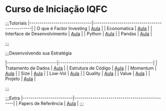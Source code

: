 Curso de Iniciação IQFC
======

;;;Tutoriais
|-------------------------------|-----------------------------------------------|
| O que é Factor Investing      |    <a href="/TraineeIQFC/site/factor.html">Aula</a>       |
| Economatica                   |    <a href="/TraineeIQFC/site/economatica.html">Aula</a>  |
| Interface de Desenvolvimento  |    <a href="/TraineeIQFC/site/interface.html">Aula</a>    |
| Python                        |    <a href="/TraineeIQFC/site/python.html">Aula</a>       |
| Pandas                        |    <a href="/TraineeIQFC/site/pandas.html">Aula</a>       |

;;;

;;;Desenvolvendo sua Estratégia

|-------------------------|-----------------------------------------------|
| Tratamento de Dados     |    <a href="/TraineeIQFC/site/dados.html">Aula</a>        |
| Estrutura de Código     |  <a href="/TraineeIQFC/site/codigo.html">Aula</a>         |
| Momentum                |    <a href="/TraineeIQFC/site/momentum.html">Aula</a>     |
| Size                    |    <a href="/TraineeIQFC/site/size.html">Aula</a>         |
| Low-Vol                 |    <a href="/TraineeIQFC/site/lowvol.html">Aula</a>       |
| Quality                 |    <a href="/TraineeIQFC/site/quality.html">Aula</a>      |
| Value                   |    <a href="/TraineeIQFC/site/value.html">Aula</a>        |
| Projeto                 |    <a href="/TraineeIQFC/site/projetofinal.html">Aula</a> |

;;;

;;;Extra
|-------------------------|-----------------------------------------------|
| Papers de Referência    |    <a href="/TraineeIQFC/site/papers.html">Aula</a>       |
;;;
